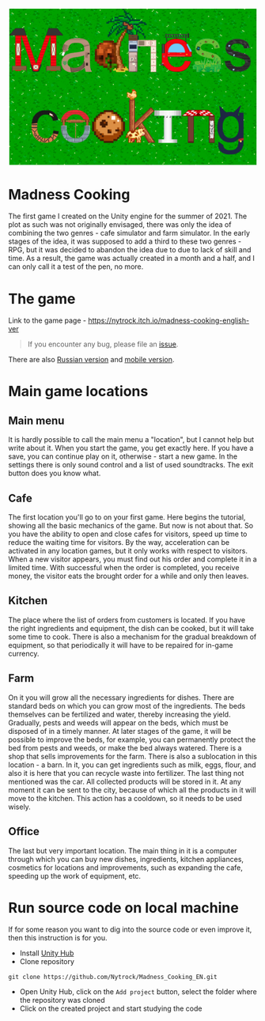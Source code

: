 <p align="center"><img src="Assets/Images/Энд.png" alt="Madness Cooking Logo" width="500"></p>

# Madness Cooking
The first game I created on the Unity engine for the summer of 2021. The plot as such was not originally envisaged, there was only the idea of combining the two
genres - cafe simulator and farm simulator. In the early stages of the idea, it was supposed to add a third to these two genres - RPG, but it was decided to abandon the idea due to
due to lack of skill and time. As a result, the game was actually created in a month and a half, and I can only call it a test of the pen, no more.

# The game

Link to the game page - https://nytrock.itch.io/madness-cooking-english-ver
> If you encounter any bug, please file an [issue](https://github.com/Nytrock/Madness_Cooking_EN/issues).

There are also [Russian version](https://github.com/Nytrock/Madness_Cooking_RU)
and [mobile version](https://github.com/Nytrock/Madness_Cooking_Android).

# Main game locations

## Main menu
It is hardly possible to call the main menu a "location", but I cannot help but write about it. When you start the game, you get exactly here. If you have a save, you can continue
play on it, otherwise - start a new game. In the settings there is only sound control and a list of used soundtracks. The exit button does you know what.

## Cafe
The first location you'll go to on your first game. Here begins the tutorial, showing all the basic mechanics of the game. But now is not about that. So you have
the ability to open and close cafes for visitors, speed up time to reduce the waiting time for visitors. By the way, acceleration can be activated in any location
games, but it only works with respect to visitors. When a new visitor appears, you must find out his order and complete it in a limited time. With successful
when the order is completed, you receive money, the visitor eats the brought order for a while and only then leaves.

## Kitchen
The place where the list of orders from customers is located. If you have the right ingredients and equipment, the dish can be cooked, but it will take some time to cook.
There is also a mechanism for the gradual breakdown of equipment, so that periodically it will have to be repaired for in-game currency.

## Farm
On it you will grow all the necessary ingredients for dishes. There are standard beds on which you can grow most of the ingredients. The beds themselves can be fertilized
and water, thereby increasing the yield. Gradually, pests and weeds will appear on the beds, which must be disposed of in a timely manner.
At later stages of the game, it will be possible to improve the beds, for example, you can permanently protect the bed from pests and weeds, or make the bed always
watered. There is a shop that sells improvements for the farm. There is also a sublocation in this location - a barn. In it, you can get ingredients such as milk, eggs, flour, and also it is here that you can recycle
waste into fertilizer. The last thing not mentioned was the car. All collected products will be stored in it. At any moment it can be sent to the city,
because of which all the products in it will move to the kitchen. This action has a cooldown, so it needs to be used wisely.

## Office
The last but very important location. The main thing in it is a computer through which you can buy new dishes, ingredients, kitchen appliances, cosmetics for locations
and improvements, such as expanding the cafe, speeding up the work of equipment, etc.

# Run source code on local machine
If for some reason you want to dig into the source code or even improve it, then this instruction is for you.

- Install [Unity Hub](https://unity3d.com/en/get-unity/download)
- Clone repository

```shell
git clone https://github.com/Nytrock/Madness_Cooking_EN.git
```
- Open Unity Hub, click on the `Add project` button, select the folder where the repository was cloned
- Click on the created project and start studying the code
